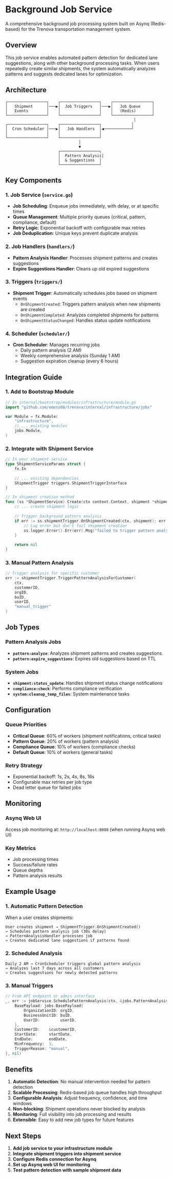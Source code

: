 # Background Job Service

A comprehensive background job processing system built on Asynq (Redis-based) for the Trenova transportation management system.

## Overview

This job service enables automated pattern detection for dedicated lane suggestions, along with other background processing tasks. When users repeatedly create similar shipments, the system automatically analyzes patterns and suggests dedicated lanes for optimization.

## Architecture

```
┌─────────────────┐    ┌─────────────────┐    ┌─────────────────┐
│   Shipment      │───▶│  Job Triggers   │───▶│   Job Queue     │
│   Events        │    │                 │    │   (Redis)       │
└─────────────────┘    └─────────────────┘    └─────────────────┘
                                                        │
┌─────────────────┐    ┌─────────────────┐             │
│  Cron Scheduler │───▶│   Job Handlers  │◀────────────┘
│                 │    │                 │
└─────────────────┘    └─────────────────┘
                                │
                                ▼
                       ┌─────────────────┐
                       │  Pattern Analysis│
                       │  & Suggestions  │
                       └─────────────────┘
```

## Key Components

### 1. Job Service (`service.go`)

- **Job Scheduling**: Enqueue jobs immediately, with delay, or at specific times
- **Queue Management**: Multiple priority queues (critical, pattern, compliance, default)
- **Retry Logic**: Exponential backoff with configurable max retries
- **Job Deduplication**: Unique keys prevent duplicate analysis

### 2. Job Handlers (`handlers/`)

- **Pattern Analysis Handler**: Processes shipment patterns and creates suggestions
- **Expire Suggestions Handler**: Cleans up old expired suggestions

### 3. Triggers (`triggers/`)

- **Shipment Trigger**: Automatically schedules jobs based on shipment events
  - `OnShipmentCreated`: Triggers pattern analysis when new shipments are created
  - `OnShipmentCompleted`: Analyzes completed shipments for patterns
  - `OnShipmentStatusChanged`: Handles status update notifications

### 4. Scheduler (`scheduler/`)

- **Cron Scheduler**: Manages recurring jobs
  - Daily pattern analysis (2 AM)
  - Weekly comprehensive analysis (Sunday 1 AM)
  - Suggestion expiration cleanup (every 6 hours)

## Integration Guide

### 1. Add to Bootstrap Module

```go
// In internal/bootstrap/modules/infrastructure/module.go
import "github.com/emoss08/trenova/internal/infrastructure/jobs"

var Module = fx.Module(
    "infrastructure",
    // ... existing modules
    jobs.Module,
)
```

### 2. Integrate with Shipment Service

```go
// In your shipment service
type ShipmentServiceParams struct {
    fx.In
    
    // ... existing dependencies
    ShipmentTrigger triggers.ShipmentTriggerInterface
}

// In shipment creation method
func (ss *ShipmentService) Create(ctx context.Context, shipment *shipment.Shipment) error {
    // ... create shipment logic
    
    // Trigger background pattern analysis
    if err := ss.shipmentTrigger.OnShipmentCreated(ctx, shipment); err != nil {
        // Log error but don't fail shipment creation
        ss.logger.Error().Err(err).Msg("failed to trigger pattern analysis")
    }
    
    return nil
}
```

### 3. Manual Pattern Analysis

```go
// Trigger analysis for specific customer
err := shipmentTrigger.TriggerPatternAnalysisForCustomer(
    ctx, 
    customerID, 
    orgID, 
    buID, 
    userID, 
    "manual_trigger"
)
```

## Job Types

### Pattern Analysis Jobs

- **`pattern:analyze`**: Analyzes shipment patterns and creates suggestions
- **`pattern:expire_suggestions`**: Expires old suggestions based on TTL

### System Jobs

- **`shipment:status_update`**: Handles shipment status change notifications
- **`compliance:check`**: Performs compliance verification
- **`system:cleanup_temp_files`**: System maintenance tasks

## Configuration

### Queue Priorities

- **Critical Queue**: 60% of workers (shipment notifications, critical tasks)
- **Pattern Queue**: 20% of workers (pattern analysis)
- **Compliance Queue**: 10% of workers (compliance checks)
- **Default Queue**: 10% of workers (general tasks)

### Retry Strategy

- Exponential backoff: 1s, 2s, 4s, 8s, 16s
- Configurable max retries per job type
- Dead letter queue for failed jobs

## Monitoring

### Asynq Web UI

Access job monitoring at: `http://localhost:8080` (when running Asynq web UI)

### Key Metrics

- Job processing times
- Success/failure rates
- Queue depths
- Pattern analysis results

## Example Usage

### 1. Automatic Pattern Detection

When a user creates shipments:

```
User creates shipment → ShipmentTrigger.OnShipmentCreated() 
→ Schedules pattern analysis job (30s delay)
→ PatternAnalysisHandler processes job
→ Creates dedicated lane suggestions if patterns found
```

### 2. Scheduled Analysis

```
Daily 2 AM → CronScheduler triggers global pattern analysis
→ Analyzes last 7 days across all customers
→ Creates suggestions for newly detected patterns
```

### 3. Manual Triggers

```go
// From API endpoint or admin interface
_, err := jobService.SchedulePatternAnalysis(ctx, &jobs.PatternAnalysisPayload{
    BasePayload: jobs.BasePayload{
        OrganizationID: orgID,
        BusinessUnitID: buID,
        UserID:         userID,
    },
    CustomerID:    &customerID,
    StartDate:     startDate,
    EndDate:       endDate,
    MinFrequency:  3,
    TriggerReason: "manual",
}, nil)
```

## Benefits

1. **Automatic Detection**: No manual intervention needed for pattern detection
2. **Scalable Processing**: Redis-based job queue handles high throughput
3. **Configurable Analysis**: Adjust frequency, confidence, and time windows
4. **Non-blocking**: Shipment operations never blocked by analysis
5. **Monitoring**: Full visibility into job processing and results
6. **Extensible**: Easy to add new job types for future features

## Next Steps

1. **Add job service to your infrastructure module**
2. **Integrate shipment triggers into shipment service**
3. **Configure Redis connection for Asynq**
4. **Set up Asynq web UI for monitoring**
5. **Test pattern detection with sample shipment data**
